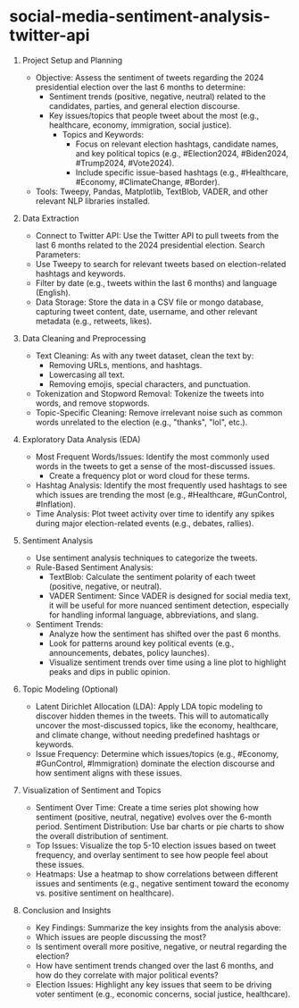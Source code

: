 # social-media-sentiment-analysis-twitter-api

1. Project Setup and Planning
    * Objective: Assess the sentiment of tweets regarding the 2024 presidential election over the last 6 months to determine:
        * Sentiment trends (positive, negative, neutral) related to the candidates, parties, and general election discourse.
        * Key issues/topics that people tweet about the most (e.g., healthcare, economy, immigration, social justice).
            * Topics and Keywords:
                * Focus on relevant election hashtags, candidate names, and key political topics (e.g., #Election2024, #Biden2024, #Trump2024, #Vote2024).
                * Include specific issue-based hashtags (e.g., #Healthcare, #Economy, #ClimateChange, #Border).
    * Tools: Tweepy, Pandas, Matplotlib, TextBlob, VADER, and other relevant NLP libraries installed.

2. Data Extraction
    * Connect to Twitter API: Use the Twitter API to pull tweets from the last 6 months related to the 2024 presidential election.
    Search Parameters:
    * Use Tweepy to search for relevant tweets based on election-related hashtags and keywords.
    * Filter by date (e.g., tweets within the last 6 months) and language (English).
    * Data Storage: Store the data in a CSV file or mongo database, capturing tweet content, date, username, and other relevant metadata (e.g., retweets, likes).
3. Data Cleaning and Preprocessing
    * Text Cleaning: As with any tweet dataset, clean the text by:
        * Removing URLs, mentions, and hashtags.
        * Lowercasing all text.
        * Removing emojis, special characters, and punctuation.
    * Tokenization and Stopword Removal: Tokenize the tweets into words, and remove stopwords.
    * Topic-Specific Cleaning: Remove irrelevant noise such as common words unrelated to the election (e.g., "thanks", "lol", etc.).
4. Exploratory Data Analysis (EDA)
    * Most Frequent Words/Issues: Identify the most commonly used words in the tweets to get a sense of the most-discussed issues.
        * Create a frequency plot or word cloud for these terms.
    * Hashtag Analysis: Identify the most frequently used hashtags to see which issues are trending the most (e.g., #Healthcare, #GunControl, #Inflation).
    * Time Analysis: Plot tweet activity over time to identify any spikes during major election-related events (e.g., debates, rallies).
5. Sentiment Analysis
    * Use sentiment analysis techniques to categorize the tweets.
    * Rule-Based Sentiment Analysis:
        * TextBlob: Calculate the sentiment polarity of each tweet (positive, negative, or neutral).
        * VADER Sentiment: Since VADER is designed for social media text, it will be useful for more nuanced sentiment detection, especially for handling informal language, abbreviations, and slang.
    * Sentiment Trends:
        * Analyze how the sentiment has shifted over the past 6 months.
        * Look for patterns around key political events (e.g., announcements, debates, policy launches).
        * Visualize sentiment trends over time using a line plot to highlight peaks and dips in public opinion.
6. Topic Modeling (Optional)
    * Latent Dirichlet Allocation (LDA): Apply LDA topic modeling to discover hidden themes in the tweets. This will to automatically uncover the most-discussed topics, like the economy, healthcare, and climate change, without needing predefined hashtags or keywords.
    * Issue Frequency: Determine which issues/topics (e.g., #Economy, #GunControl, #Immigration) dominate the election discourse and how sentiment aligns with these issues.
7. Visualization of Sentiment and Topics
    * Sentiment Over Time: Create a time series plot showing how sentiment (positive, neutral, negative) evolves over the 6-month period.
    Sentiment Distribution: Use bar charts or pie charts to show the overall distribution of sentiment.
    * Top Issues: Visualize the top 5-10 election issues based on tweet frequency, and overlay sentiment to see how people feel about these issues.
    * Heatmaps: Use a heatmap to show correlations between different issues and sentiments (e.g., negative sentiment toward the economy vs. positive sentiment on healthcare).
8. Conclusion and Insights
    * Key Findings: Summarize the key insights from the analysis above:
    * Which issues are people discussing the most?
    * Is sentiment overall more positive, negative, or neutral regarding the election?
    * How have sentiment trends changed over the last 6 months, and how do they correlate with major political events?
    * Election Issues: Highlight any key issues that seem to be driving voter sentiment (e.g., economic concerns, social justice, healthcare).
